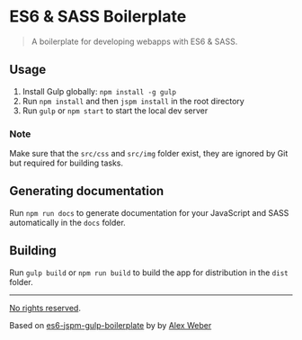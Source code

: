 # ES6 & SASS Boilerplate

> A boilerplate for developing webapps with ES6 & SASS.

## Usage

1. Install Gulp globally: `npm install -g gulp`
2. Run `npm install` and then `jspm install` in the root directory
3. Run `gulp` or `npm start` to start the local dev server

### Note

Make sure that the `src/css` and `src/img` folder exist, they
are ignored by Git but required for building tasks.

## Generating documentation

Run `npm run docs` to generate documentation for your JavaScript and SASS automatically in the `docs` folder.

## Building

Run `gulp build` or `npm run build` to build the app for distribution in the `dist` folder.

---

[No rights reserved](http://unlicense.org/).

Based on [es6-jspm-gulp-boilerplate](https://github.com/alexweber/es6-jspm-gulp-boilerplate) by by [Alex Weber](https://twitter.com/alexweber15)
